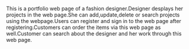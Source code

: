 This is a portfolio web page of a fashion designer.Designer desplays her projects in the web page.She can add,update,delete or search projects using the
webpage.Users can register and sign in to the web page after registering.Customers can order the items via this web page as well.Customer can search about the designer and her work through this web page.
